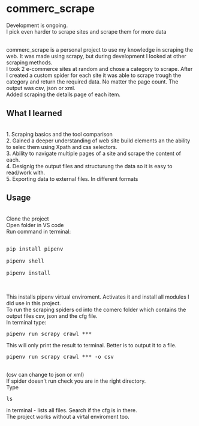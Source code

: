 <h1>commerc_scrape</h1>
Development is ongoing.<br>
I pick even harder to scrape sites and scrape them for more data<br><br>

commerc_scrape is a personal project to use my knowledge in scraping the web. It was made using scrapy, but during development I looked at other scraping methods.<br> 
I took 2 e-commerce sites at random and chose a category to scrape.
After I created a custom spider for each site it was able to scrape trough the category and return the required data. No matter the page count. The output was csv, json or xml.<br>
Added scraping the details page of each item.
<h2>What I learned</h2>
<br> 1. Scraping basics and the tool comparison
<br> 2. Gained a deeper understanding of web site build elements an the ability to selec them using Xpath and css selectors.
<br> 3. Ability to navigate multiple pages of a site and scrape the content of each.
<br> 4. Designig the output files and structurung the data so it is easy to read/work with.
<br> 5. Exporting data to external files. In different formats

<h2>Usage</h2>
<br>Clone the project
<br>Open folder in VS code
<br>Run command in terminal: 
<br><pre>
<br>pip install pipenv
<br>pipenv shell
<br>pipenv install
 </pre>
<br>This installs pipenv virtual enviroment. Activates it and install all modules I did use in this project.
<br>To run the scraping spiders cd into the comerc folder which contains the output files csv, json and the cfg file.
<br>In terminal type:
<br> <pre>pipenv run scrapy crawl ***  </pre><br(*** - substitute for a spider name without the .py at the end. Example xnet)
<br>This will only print the result to terminal. Better is to output it to a file.
<br> <pre>pipenv run scrapy crawl *** -o csv  </pre><br>(csv can change to json or xml)
<br>If spider doesn't run check you are in the right directory. 
<br>Type  <pre>ls </pre> in terminal - lists all files. Search if the cfg is in there.
<br> The project works without a virtal enviroment too.
